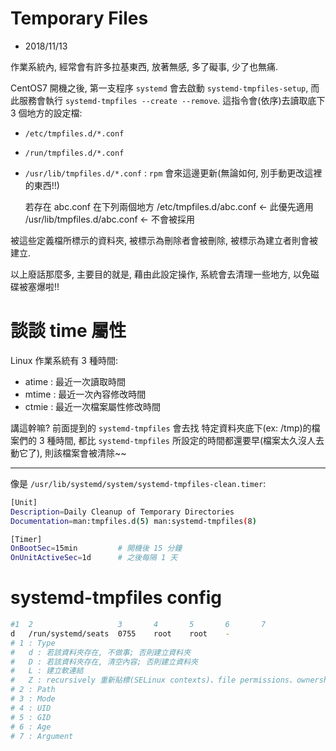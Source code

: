# Temporary Files

- 2018/11/13

作業系統內, 經常會有許多拉基東西, 放著無感, 多了礙事, 少了也無痛.

CentOS7 開機之後, 第一支程序 `systemd` 會去啟動 `systemd-tmpfiles-setup`, 而此服務會執行 `systemd-tmpfiles --create --remove`. 這指令會(依序)去讀取底下 3 個地方的設定檔:

- `/etc/tmpfiles.d/*.conf`
- `/run/tmpfiles.d/*.conf`
- `/usr/lib/tmpfiles.d/*.conf` : `rpm` 會來這邊更新(無論如何, 別手動更改這裡的東西!!)

    若存在 abc.conf 在下列兩個地方
    /etc/tmpfiles.d/abc.conf        ← 此優先適用
    /usr/lib/tmpfiles.d/abc.conf    ← 不會被採用


被這些定義檔所標示的資料夾, 被標示為刪除者會被刪除, 被標示為建立者則會被建立.

以上廢話那麼多, 主要目的就是, 藉由此設定操作, 系統會去清理一些地方, 以免磁碟被塞爆啦!!

# 談談 time 屬性

Linux 作業系統有 3 種時間:

- atime : 最近一次讀取時間
- mtime : 最近一次內容修改時間
- ctmie : 最近一次檔案屬性修改時間

講這幹嘛? 前面提到的 `systemd-tmpfiles` 會去找 特定資料夾底下(ex: /tmp)的檔案們的 3 種時間, 都比 `systemd-tmpfiles` 所設定的時間都還要早(檔案太久沒人去動它了), 則該檔案會被清除~~

--- 

像是 `/usr/lib/systemd/system/systemd-tmpfiles-clean.timer`:

```sh
[Unit]
Description=Daily Cleanup of Temporary Directories
Documentation=man:tmpfiles.d(5) man:systemd-tmpfiles(8)

[Timer]
OnBootSec=15min         # 開機後 15 分鐘
OnUnitActiveSec=1d      # 之後每隔 1 天
```

# systemd-tmpfiles config

```sh
#1  2                   3       4       5       6       7
d   /run/systemd/seats  0755    root    root    -
# 1 : Type
#   d : 若該資料夾存在, 不做事; 否則建立資料夾
#   D : 若該資料夾存在, 清空內容; 否則建立資料夾
#   L : 建立軟連結
#   Z : recursively 重新貼標(SELinux contexts)、file permissions、ownership
# 2 : Path
# 3 : Mode
# 4 : UID
# 5 : GID
# 6 : Age
# 7 : Argument

```


